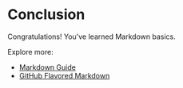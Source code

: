 # Conclusion

Congratulations! You've learned Markdown basics.

Explore more:  
- [Markdown Guide](https://www.markdownguide.org/)
- [GitHub Flavored Markdown](https://docs.github.com/en/get-started/writing-on-github)
